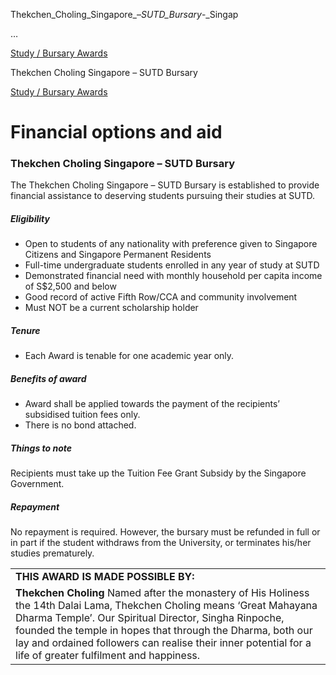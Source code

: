 Thekchen_Choling_Singapore_–_SUTD_Bursary_-_Singap



…

 [Study / Bursary Awards](/admissions/undergraduate/financing-options-and-aid/financial-aid/study-bursary-awards) 

Thekchen Choling Singapore – SUTD Bursary

[Study / Bursary Awards](https://www.sutd.edu.sg/admissions/undergraduate/financing-options-and-aid/financial-aid/study-bursary-awards)

Financial options and aid
=========================

### Thekchen Choling Singapore – SUTD Bursary



The Thekchen Choling Singapore – SUTD Bursary is established to provide financial assistance to deserving students pursuing their studies at SUTD.



##### **Eligibility**



* Open to students of any nationality with preference given to Singapore Citizens and Singapore Permanent Residents
* Full-time undergraduate students enrolled in any year of study at SUTD
* Demonstrated financial need with monthly household per capita income of S$2,500 and below
* Good record of active Fifth Row/CCA and community involvement
* Must NOT be a current scholarship holder


##### **Tenure**



* Each Award is tenable for one academic year only.


##### **Benefits of award**



* Award shall be applied towards the payment of the recipients’ subsidised tuition fees only.
* There is no bond attached.


##### **Things to note**



Recipients must take up the Tuition Fee Grant Subsidy by the Singapore Government.



##### **Repayment**



No repayment is required. However, the bursary must be refunded in full or in part if the student withdraws from the University, or terminates his/her studies prematurely.



|  |
| --- |
| **THIS AWARD IS MADE POSSIBLE BY:** |
| **Thekchen Choling**   Named after the monastery of His Holiness the 14th Dalai Lama, Thekchen Choling means ‘Great Mahayana Dharma Temple’.    Our Spiritual Director, Singha Rinpoche, founded the temple in hopes that through the Dharma, both our lay and ordained followers can realise their inner potential for a life of greater fulfilment and happiness. |

